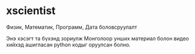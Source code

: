 # xscientist
Физик, Математик, Программ, Дата боловсруулалт 

Энэ хэсэгт та бүхэнд зориулж Монголоор унших материал болон видео хийхэд ашигласан python
кодыг оруулсан болно.
